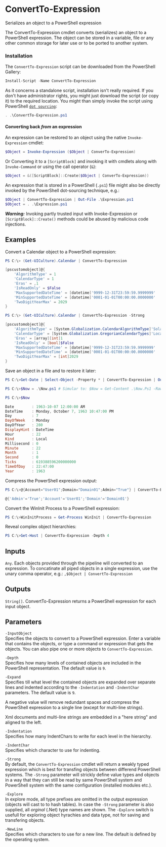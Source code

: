 # ConvertTo-Expression
Serializes an object to a PowerShell expression

The ConvertTo-Expression cmdlet converts (serializes) an object to
a PowerShell expression. The object can be stored in a variable,
file or any other common storage for later use or to be ported to
another system.

### Installation

The `ConvertTo-Expression` script can be downloaded from the PowerShell Gallery:
```powershell
Install-Script -Name ConvertTo-Expression
```
As it concerns a standalone script, installation isn't really required. If you don't have administrator rights, you might just download the script (or copy it) to the required location. You might than simply invoke the script using PowerShell [`dot sourcing`](https://docs.microsoft.com/powershell/module/microsoft.powershell.core/about/about_scripts?view=powershell-7#script-scope-and-dot-sourcing):
```powershell
. .\ConvertTo-Expression.ps1
```

#### Converting back *from* an expression  
An expression can be restored to an object using the native
`Invoke-Expression` cmdlet:
```powershell
$Object = Invoke-Expression ($Object | ConverTo-Expression)
```
Or Converting it to a `[ScriptBlock]` and invoking it with cmdlets
along with `Invoke-Command` or using the call operator (`&`):
```powershell
$Object = &([ScriptBlock]::Create($Object | ConverTo-Expression))
```
An expression that is stored in a PowerShell (`.ps1`) file might also
be directly invoked by the PowerShell dot-sourcing technique, e.g.:
```powershell
$Object | ConvertTo-Expression | Out-File .\Expression.ps1
$Object = . .\Expression.ps1
```
***Warning:*** Invoking partly trusted input with Invoke-Expression or
`[ScriptBlock]::Create()` methods could be abused by malicious code
injections.

## Examples

Convert a Calendar object to a PowerShell expression:

```powershell
PS C:\> (Get-UICulture).Calendar | ConvertTo-Expression

[pscustomobject]@{
	'AlgorithmType' = 1
	'CalendarType' = 1
	'Eras' = ,1
	'IsReadOnly' = $False
	'MaxSupportedDateTime' = [datetime]'9999-12-31T23:59:59.9999999'
	'MinSupportedDateTime' = [datetime]'0001-01-01T00:00:00.0000000'
	'TwoDigitYearMax' = 2029
}

PS C:\> (Get-UICulture).Calendar | ConvertTo-Expression -Strong

[pscustomobject]@{
	'AlgorithmType' = [System.Globalization.CalendarAlgorithmType]'SolarCalendar'
	'CalendarType' = [System.Globalization.GregorianCalendarTypes]'Localized'
	'Eras' = [array][int]1
	'IsReadOnly' = [bool]$False
	'MaxSupportedDateTime' = [datetime]'9999-12-31T23:59:59.9999999'
	'MinSupportedDateTime' = [datetime]'0001-01-01T00:00:00.0000000'
	'TwoDigitYearMax' = [int]2029
}
```

Save an object in a file and to restore it later:

```powershell
PS C:\>Get-Date | Select-Object -Property * | ConvertTo-Expression | Out-File .\Now.ps1

PS C:\>$Now = .\Now.ps1	# Simular to: $Now = Get-Content .\Now.Ps1 -Raw | Invoke-Expression

PS C:\>$Now

Date        : 1963-10-07 12:00:00 AM
DateTime    : Monday, October 7, 1963 10:47:00 PM
Day         : 7
DayOfWeek   : Monday
DayOfYear   : 280
DisplayHint : DateTime
Hour        : 22
Kind        : Local
Millisecond : 0
Minute      : 22
Month       : 1
Second      : 0
Ticks       : 619388596200000000
TimeOfDay   : 22:47:00
Year        : 1963
```

Compress the PowerShell expression output:

```powershell
PS C:\>@{Account="User01";Domain="Domain01";Admin="True"} | ConvertTo-Expression -Expand -1	

@{'Admin'='True';'Account'='User01';'Domain'='Domain01'}
```

Convert the WinInit Process to a PowerShell expression:

```powershell
PS C:\>WinInitProcess = Get-Process WinInit | ConvertTo-Expression
```
Reveal complex object hierarchies:

```powershell
PS C:\>Get-Host | ConvertTo-Expression -Depth 4
```
## Inputs
`Any`. Each objects provided through the pipeline will converted to an
expression. To concatinate all piped objects in a single expression,
use the unary comma operator, e.g.: `,$Object | ConvertTo-Expression`

## Outputs
`String[]`. ConvertTo-Expression returns a PowerShell expression for
each input object.

## Parameters 

`-InputObject`  
Specifies the objects to convert to a PowerShell expression. Enter
a variable that contains the objects, or type a command or
expression that gets the objects. You can also pipe one or more
objects to `ConvertTo-Expression`.

`-Depth`  
Specifies how many levels of contained objects are included in the 
PowerShell representation. The default value is `9`.

`-Expand`  
Specifies till what level the contained objects are expanded over
separate lines and indented according to the `-Indentation` and 
`-IndentChar` parameters. The default value is `9`.

A negative value will remove redundant spaces and compress the
PowerShell expression to a single line (except for multi-line
strings).

Xml documents and multi-line strings are embedded in a
"here string" and aligned to the left.

`-Indentation`  
Specifies how many IndentChars to write for each level in the hierarchy.

`-IndentChar`  
Specifies which character to use for indenting.

`-Strong`  
By default, the `ConvertTo-Expression` cmdlet will return a weakly typed
expression which is best for transfing objects between differend
PowerShell systems.
The `-Strong` parameter will strickly define value types and objects
in a way that they can still be read by same PowerShell system and
PowerShell system with the same configuration (installed modules etc.).

`-Explore`  
In explore mode, all type prefixes are omitted in the output expression
(objects will cast to to hash tables). In case the `-Strong` parameter is
also supplied, all *orginal* (.Net) type names are shown.
The `-Explore` switch is usefull for exploring object hyrachies and data
type, not for saving and transfering objects.

`-NewLine`  
Specifies which characters to use for a new line. The default is defined by
the operating system.
